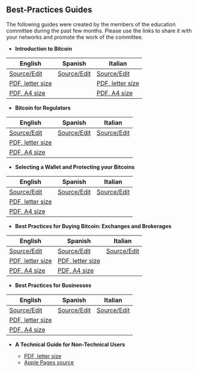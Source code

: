 Best-Practices Guides
---------------------

The following guides were created by the members of the education
committee during the past few months. Please use the links to share it
with your networks and promote the work of the committee.

-   **Introduction to Bitcoin**

| English  | Spanish | Italian |
| -------- | ------- | ------- |
| [Source/Edit](https://github.com/btcfoundationedcom/btcfoundationedcom.github.io/blob/master/guides/en/introduction.md)   |  [Source/Edit](https://github.com/btcfoundationedcom/btcfoundationedcom.github.io/blob/master/guides/es/introduccion.md) | [Source/Edit](https://github.com/btcfoundationedcom/btcfoundationedcom.github.io/blob/master/guides/it/introduzione.md)  |
| [PDF, letter size](http://btcfoundationedcom.github.io/guides/pdf/introduction_letter.pdf)  |   | [PDF, letter size](http://btcfoundationedcom.github.io/guides/pdf/introduzione_letter.pdf)  |
| [PDF, A4 size](http://btcfoundationedcom.github.io/guides/pdf/introduction_a4.pdf)          |   |  [PDF, A4 size](http://btcfoundationedcom.github.io/guides/pdf/introduzione_a4.pdf) |

-   **Bitcoin for Regulators**

| English  | Spanish | Italian |
| -------- | ------- | ------- |
| [Source/Edit](https://github.com/btcfoundationedcom/btcfoundationedcom.github.io/blob/master/guides/en/regulators.md)   |  [Source/Edit](https://github.com/btcfoundationedcom/btcfoundationedcom.github.io/blob/master/guides/es/reguladores.md) | [Source/Edit](https://github.com/btcfoundationedcom/btcfoundationedcom.github.io/blob/master/guides/it/regolatori.md)  |
| [PDF, letter size](http://btcfoundationedcom.github.io/guides/pdf/regulators_letter.pdf)  |   |   |
| [PDF, A4 size](http://btcfoundationedcom.github.io/guides/pdf/regulators_a4.pdf)  |   |   |

-   **Selecting a Wallet and Protecting your Bitcoins**

| English  | Spanish | Italian |
| -------- | ------- | ------- |
| [Source/Edit](https://github.com/btcfoundationedcom/btcfoundationedcom.github.io/blob/master/guides/en/security.md)   |  [Source/Edit](https://github.com/btcfoundationedcom/btcfoundationedcom.github.io/blob/master/guides/es/seguridad.md) | [Source/Edit](https://github.com/btcfoundationedcom/btcfoundationedcom.github.io/blob/master/guides/it/sicurezza.md)  |
| [PDF, letter size](http://btcfoundationedcom.github.io/guides/pdf/security_letter.pdf)  |   |   |
| [PDF, A4 size](http://btcfoundationedcom.github.io/guides/pdf/security_a4.pdf)  |   |   |

-   **Best Practices for Buying Bitcoin: Exchanges and Brokerages**

| English  | Spanish | Italian |
| -------- | ------- | ------- |
| [Source/Edit](https://github.com/btcfoundationedcom/btcfoundationedcom.github.io/blob/master/guides/en/buying.md)   |  [Source/Edit](https://github.com/btcfoundationedcom/btcfoundationedcom.github.io/blob/master/guides/es/compra.md) | [Source/Edit](https://github.com/btcfoundationedcom/btcfoundationedcom.github.io/blob/master/guides/it/acquisto.md)  |
| [PDF, letter size](http://btcfoundationedcom.github.io/guides/pdf/buying_letter.pdf)  | [PDF, letter size](http://btcfoundationedcom.github.io/guides/pdf/compra_letter.pdf)  |   |
| [PDF, A4 size](http://btcfoundationedcom.github.io/guides/pdf/buying_a4.pdf)  | [PDF, A4 size](http://btcfoundationedcom.github.io/guides/pdf/compra_a4.pdf)  |   |

-   **Best Practices for Businesses**

| English  | Spanish | Italian |
| -------- | ------- | ------- |
| [Source/Edit](https://github.com/btcfoundationedcom/btcfoundationedcom.github.io/blob/master/guides/en/businesses.md)   |  [Source/Edit](https://github.com/btcfoundationedcom/btcfoundationedcom.github.io/blob/master/guides/es/empresas.md) | [Source/Edit](https://github.com/btcfoundationedcom/btcfoundationedcom.github.io/blob/master/guides/it/imprese.md)  |
| [PDF, letter size](http://btcfoundationedcom.github.io/guides/pdf/businesses_letter.pdf)  |   |   |
| [PDF, A4 size](http://btcfoundationedcom.github.io/guides/pdf/businesses_a4.pdf)  |   |   |

-   **A Technical Guide for Non-Technical Users**

    - [PDF, letter size](http://btcfoundationedcom.github.io/guides/en/BTCHandout2NonTech.pdf)
    - [Apple Pages source](https://github.com/btcfoundationedcom/btcfoundationedcom.github.io/blob/master/guides/en/BTCHandout2NonTech.pages)
